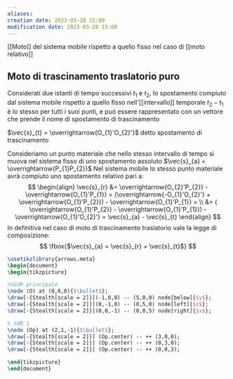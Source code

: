```yaml
---
aliases: 
creation date: 2023-03-28 15:00
modification date: 2023-03-28 15:00
---
```


[[Moto]] del sistema mobile rispetto a quello fisso nel caso di [[moto relativo]]



## Moto di trascinamento traslatorio puro
Considerati due istanti di tempo successivi $t_{1}$ e $t_{2}$, lo spostamento compiuto dal sistema mobile rispetto a quello fisso nell'[[intervallo]] temporale $t_{2}-t_{1}$ è lo stesso per tutti i suoi punti, e puó essere rappresentato con un vettore che prende il nome di spostamento di trascinamento

$\vec{s}_{t} = \overrightarrow{O_{1}'O_{2}'}$ detto spostamento di trascinamento

Consideriamo un punto materiale che nello stesso intervallo di tempo si muova nel sistema fisso di uno spostamento assoluto
$\vec{s}_{a} = \overrightarrow{P_{1}P_{2}}$
Nel sistema mobile lo stesso punto materiale avrà compiuto uno spostamento relativo pari a:
$$
\begin{align}
\vec{s}_{r} &= \overrightarrow{O_{2}'P_{2}} - \overrightarrow{O_{1}'P_{1}} = (\overrightarrow{-O_{1}'O_{2}'} + \overrightarrow{O_{1}'P_{2}}) - \overrightarrow{O_{1}'P_{1}} = \\
&= ( \overrightarrow{O_{1}'P_{2}} - \overrightarrow{O_{1}'P_{1}}) - \overrightarrow{O_{1}'O_{2}'} = \vec{s}_{a} - \vec{s}_{t} 
\end{align}
$$
In definitiva nel caso di moto di trascinamento traslatorio vale la legge di composizione:
$$
\fbox{$\vec{s}_{a} = \vec{s}_{r} + \vec{s}_{t}$}
$$

```tikz
\usetikzlibrary{arrows.meta}
\begin{document}
\begin{tikzpicture}

%%SdR principale
\node (O) at (0,0,0){$\bullet$};
\draw[-{Stealth[scale = 2]}](-1,0,0) -- (5,0,0) node[below]{$y$};
\draw[-{Stealth[scale = 2]}](0,-1,0) -- (0,5,0) node[left]{$z$};
\draw[-{Stealth[scale = 2]}](0,0,-1) -- (0,0,5) node[right]{$x$};

% SdR 1
\node (Op) at (2,1,-1){$\bullet$};
\draw[-{Stealth[scale = 2]}] (Op.center) -- ++ (3,0,0);
\draw[-{Stealth[scale = 2]}] (Op.center) -- ++ (0,3,0);
\draw[-{Stealth[scale = 2]}] (Op.center) -- ++ (0,0,3);

\end{tikzpicture}
\end{document}
```
